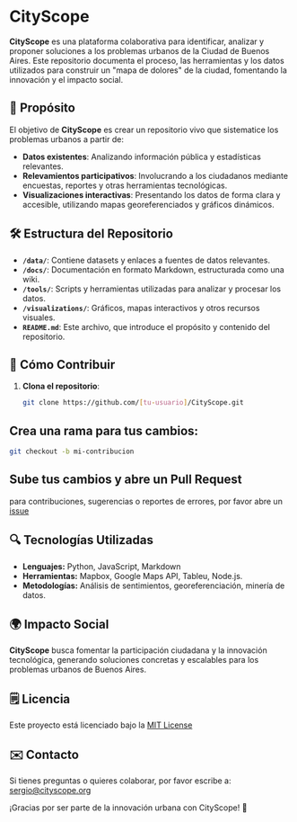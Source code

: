 # CityScope

**CityScope** es una plataforma colaborativa para identificar, analizar y proponer soluciones a los problemas urbanos de la Ciudad de Buenos Aires. Este repositorio documenta el proceso, las herramientas y los datos utilizados para construir un "mapa de dolores" de la ciudad, fomentando la innovación y el impacto social.

## 🌟 **Propósito**
El objetivo de **CityScope** es crear un repositorio vivo que sistematice los problemas urbanos a partir de:
- **Datos existentes**: Analizando información pública y estadísticas relevantes.
- **Relevamientos participativos**: Involucrando a los ciudadanos mediante encuestas, reportes y otras herramientas tecnológicas.
- **Visualizaciones interactivas**: Presentando los datos de forma clara y accesible, utilizando mapas georeferenciados y gráficos dinámicos.

## 🛠️ **Estructura del Repositorio**
- **`/data/`**: Contiene datasets y enlaces a fuentes de datos relevantes.
- **`/docs/`**: Documentación en formato Markdown, estructurada como una wiki.
- **`/tools/`**: Scripts y herramientas utilizadas para analizar y procesar los datos.
- **`/visualizations/`**: Gráficos, mapas interactivos y otros recursos visuales.
- **`README.md`**: Este archivo, que introduce el propósito y contenido del repositorio.

## 🚀 **Cómo Contribuir**
1. **Clona el repositorio**:
   ```bash
   git clone https://github.com/[tu-usuario]/CityScope.git
   ```
## Crea una rama para tus cambios:
```bash
git checkout -b mi-contribucion
```

## Sube tus cambios y abre un Pull Request
para contribuciones, sugerencias o reportes de errores, por favor abre un [issue](https://github.com/xGem/CityScope/issues)

## 🔍 Tecnologías Utilizadas
- **Lenguajes:** Python, JavaScript, Markdown
- **Herramientas:** Mapbox, Google Maps API, Tableu, Node.js.
- **Metodologías:** Análisis de sentimientos, georeferenciación, minería de datos.

## 🌍 Impacto Social
**CityScope** busca fomentar la participación ciudadana y la innovación tecnológica, generando soluciones concretas y escalables para los problemas urbanos de Buenos Aires.

## 🗒️ Licencia
Este proyecto está licenciado bajo la [MIT License](https://chatgpt.com/c/LICENSE)

## ✉️ Contacto
Si tienes preguntas o quieres colaborar, por favor escribe a: [sergio@cityscope.org](mailto:sergio.rod@gmail.com)

¡Gracias por ser parte de la innovación urbana con CityScope! 🎉
